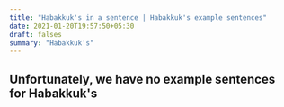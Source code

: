 ```yaml
---
title: "Habakkuk's in a sentence | Habakkuk's example sentences"
date: 2021-01-20T19:57:50+05:30
draft: falses
summary: "Habakkuk's"
---
```

## Unfortunately, we have no example sentences for Habakkuk's                 
